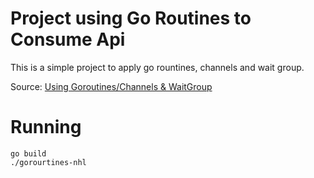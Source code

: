 # Project using Go Routines to Consume Api

This is a simple project to apply go rountines, channels and wait group.

Source: [Using Goroutines/Channels & WaitGroup](https://www.youtube.com/watch?v=Rpg5wHL2TVY)


# Running

```
go build
./gorourtines-nhl
```



